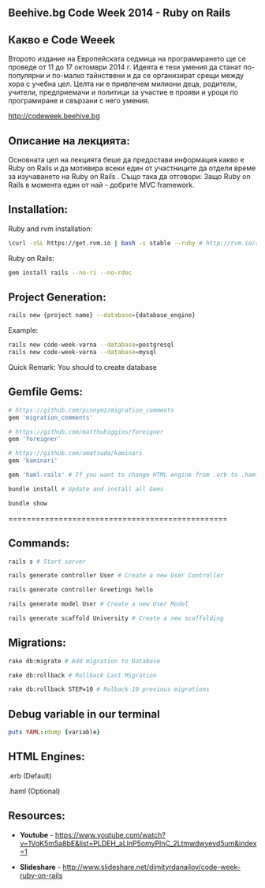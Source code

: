 ## Beehive.bg Code Week 2014 - Ruby on Rails

## Какво е Code Weeek
Второто издание на Европейската седмица на програмирането ще се проведе от 11 до 17 октомври 2014 г. Идеята е тези умения да станат по-популярни и по-малко тайнствени и да се организират срещи между хора с учебна цел. Целта ни е привлечем милиони деца, родители, учители, предприемачи и политици за участие в прояви и уроци по програмиране и свързани с него умения.

http://codeweek.beehive.bg

## Описание на лекцията: 
Основната цел на лекцията беше да предостави информация какво е Ruby on Rails и да мотивира всеки един от участниците да отдели време за изучаването на Ruby on Rails . 
Също така да отговори: Защо Ruby on Rails в момента един oт най - добрите MVC framework.

## Installation:

Ruby and rvm installation:
```bash
\curl -sSL https://get.rvm.io | bash -s stable --ruby # http://rvm.io/rvm/install
```

Ruby on Rails:
```bash
gem install rails --no-ri --no-rdoc
```

## Project Generation:

```bash
rails new {project name} --database={database_engine}
```

Example:

```bash
rails new code-week-varna --database=postgresql
rails new code-week-varna --database=mysql
```

Quick Remark: You should to create database

## Gemfile Gems:

```ruby
# https://github.com/pinnymz/migration_comments
gem 'migration_comments' 
```

```ruby
# https://github.com/matthuhiggins/foreigner
gem 'foreigner'
```

```ruby
# https://github.com/amatsuda/kaminari
gem 'kaminari'
```

```ruby
gem 'haml-rails' # If you want to change HTML engine from .erb to .haml
```

```bash
bundle install # Update and install all Gems
```

```bash
bundle show
```

================================================

## Commands:

```bash
rails s # Start server
```

```bash
rails generate controller User # Create a new User Controller
```

```bash
rails generate controller Greetings hello
```

```bash
rails generate model User # Create a new User Model
```

```bash
rails generate scaffold University # Create a new scaffolding
```

## Migrations:

```bash
rake db:migrate # Add migration to Database 
```

```bash
rake db:rollback # Rollback Last Migration
```

```bash
rake db:rollback STEP=10 # Rolback 10 previous migrations
```

## Debug variable in our terminal

```ruby
puts YAML::dump {variable}
```

## HTML Engines:

.erb (Default)

.haml (Optional)

## Resources:

* **Youtube** - https://www.youtube.com/watch?v=1VqK5m5a8bE&list=PLDEH_aLlnP5omyPlnC_2Ltmwdwyevd5um&index=1

* **Slideshare** - http://www.slideshare.net/dimityrdanailov/code-week-ruby-on-rails
